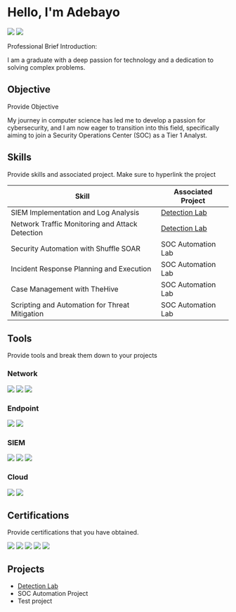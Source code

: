 # Hello, I'm Adebayo
<a href="https://linkedin.com"><img src="https://img.shields.io/badge/-LinkedIn-1679A7?&style=for-the-badge&logo=linkdin&logoColor=blue" /></a>
<a href="https://youtube.com"><img src="https://img.shields.io/badge/-youtube-EF3B2D?&style=for-the-badge&logo=youtube&logoColor=black"/></a>
 
Professional Brief Introduction:

I am a graduate with a deep passion for technology and a dedication to solving complex problems.

## Objective
Provide Objective 

My journey in computer science has led me to develop a passion for cybersecurity, and I am now eager to transition into this field, specifically aiming to join a Security Operations Center (SOC) as a Tier 1 Analyst.

## Skills
Provide skills and associated project. Make sure to hyperlink the project 

| Skill                                         | Associated Project         |
|-----------------------------------------------|----------------------------|
| SIEM Implementation and Log Analysis          | <a href= "https://github.com/lexxy2422/Detection-Lab/edit/main/README.md"/>Detection Lab </a> |
| Network Traffic Monitoring and Attack Detection | <a href="https://google.com">Detection Lab</a>|
| Security Automation with Shuffle SOAR         | SOC Automation Lab|
| Incident Response Planning and Execution      | SOC Automation Lab|
| Case Management with TheHive                  | SOC Automation Lab|
| Scripting and Automation for Threat Mitigation | SOC Automation Lab|

## Tools
Provide tools and break them down to your projects

### Network
<div>
    <img src="https://img.shields.io/badge/-Wireshark-1679A7?&style=for-the-badge&logo=Wireshark&logoColor=white" />
    <img src="https://img.shields.io/badge/-Suricata-EF3B2D?&style=for-the-badge&logo=Suricata&logoColor=white" />
    <img src="https://img.shields.io/badge/-Zeek-777BB4?&style=for-the-badge&logo=Zeek&logoColor=white" />
</div>

### Endpoint
<div>
    <img src="https://img.shields.io/badge/-Amazon_AWS-FF9900?&style=for-the-badge&logo=Amazon&logoColor=white" />
    <img src="https://img.shields.io/badge/-Velociraptor-4B275F?&style=for-the-badge&logo=Velociraptor&logoColor=white" />
</div>

### SIEM
<div>
    <img src="https://img.shields.io/badge/-Microsoft_Sentinel-0078D4?&style=for-the-badge&logo=Microsoft&logoColor=white" />
    <img src="https://img.shields.io/badge/-Splunk-000000?&style=for-the-badge&logo=Splunk&logoColor=white" />
    <img src="https://img.shields.io/badge/-Elastic-005571?&style=for-the-badge&logo=Elastic&logoColor=white" />
</div>

### Cloud 
  <img src="https://img.shields.io/badge/-Microsoft_Defender_for_Endpoint-00A4EF?&style=for-the-badge&logo=Microsoft&logoColor=white" />
    <img src="https://img.shields.io/badge/-Velociraptor-4B275F?&style=for-the-badge&logo=Velociraptor&logoColor=white" />
</div>

## Certifications
Provide certifications that you have obtained.
<div>
<img src="https://img.shields.io/badge/-CISSP-2E9FFF?style=for-the-badge&logo=ISC2&logoColor=white" />
<img src="https://img.shields.io/badge/-CEH-AB2525?style=for-the-badge&logo=EC-Council&logoColor=white" />
<img src="https://img.shields.io/badge/-AWS_Infrastructure-232F3E?style=for-the-badge&logo=Amazon+AWS&logoColor=white" />
<img src="https://img.shields.io/badge/-AWS_Technical-232F3E?style=for-the-badge&logo=Amazon+AWS&logoColor=white" />
<img src="https://img.shields.io/badge/-CCNA-1BA0D7?style=for-the-badge&logo=Cisco&logoColor=white" />
</div>

## Projects
- <a href="https://github.com/lexxy2422/Detection-Lab/edit/main/README.md"/>Detection Lab </a>
- SOC Automation Project
- Test project
